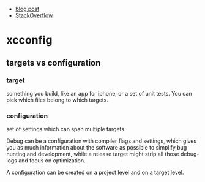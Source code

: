 
* [blog post](http://www.jontolof.com/cocoa/using-xcconfig-files-for-you-xcode-project/)
* [StackOverflow](https://stackoverflow.com/questions/11164876/is-there-a-way-export-xcode-build-settings-to-xcconfig-file/20862973#20862973)

# xcconfig

## targets vs configuration

### target

something you build, like an app for iphone, or a set of unit tests. You can pick which files belong to which targets.

### configuration
set of settings which can span multiple targets.

Debug can be a configuration with compiler flags and settings, which gives you as much information about the software as possible to simplify bug hunting and development, while a release target might strip all those debug-logs and focus on optimization.

A configuration can be created on a project level and on a target level.
